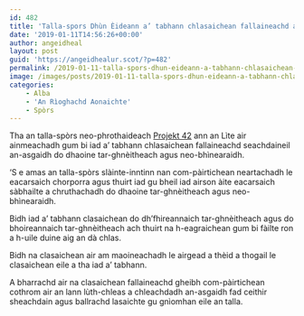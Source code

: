 ```yaml
---
id: 482
title: 'Talla-spors Dhùn Èideann a’ tabhann chlasaichean fallaineachd an-asgaidh do dhaoine tar-gnèitheach agus neo-bhìnearaidh'
date: '2019-01-11T14:56:26+00:00'
author: angeidheal
layout: post
guid: 'https://angeidhealur.scot/?p=482'
permalink: /2019-01-11-talla-spors-dhun-eideann-a-tabhann-chlasaichean-fallaineachd-an-asgaidh-do-dhaoine-tar-gneitheach-agus-neo-bhinearaidh/
image: /images/posts/2019-01-11-talla-spors-dhun-eideann-a-tabhann-chlasaichean-fallaineachd-an-asgaidh-do-dhaoine-tar-gneitheach-agus-neo-bhinearaidh.webp
categories:
    - Alba
    - 'An Rìoghachd Aonaichte'
    - Spòrs
---
```


Tha an talla-spòrs neo-phrothaideach [Projekt 42](https://www.projekt42.co.uk/) ann an Lìte air ainmeachadh gum bi iad a’ tabhann chlasaichean fallaineachd seachdaineil an-asgaidh do dhaoine tar-ghnèitheach agus neo-bhìnearaidh.

‘S e amas an talla-spòrs slàinte-inntinn nan com-pàirtichean neartachadh le eacarsaich chorporra agus thuirt iad gu bheil iad airson àite eacarsaich sàbhailte a chruthachadh do dhaoine tar-ghnèitheach agus neo-bhìnearaidh.

Bidh iad a’ tabhann clasaichean do dh’fhireannaich tar-ghnèitheach agus do bhoireannaich tar-ghnèitheach ach thuirt na h-eagraichean gum bi fàilte ron a h-uile duine aig an dà chlas.

Bidh na clasaichean air am maoineachadh le airgead a thèid a thogail le clasaichean eile a tha iad a’ tabhann.

A bharrachd air na clasaichean fallaineachd gheibh com-pàirtichean cothrom air an lann lùth-chleas a chleachdadh an-asgaidh fad ceithir sheachdain agus ballrachd lasaichte gu gnìomhan eile an talla.
